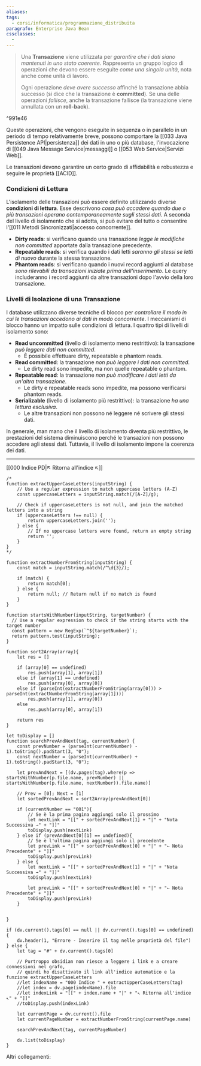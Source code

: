 ```yaml
---
aliases: 
tags:
  - corsi/informatica/programmazione_distribuita
paragrafo: Enterprise Java Bean
cssclasses:
  - 
---
```

>Una **Transazione** viene utilizzata per *garantire che i dati siano mantenuti in uno stato coerente*. Rappresenta un gruppo logico di operazioni che devono essere eseguite *come una singola unità*, nota anche come unità di lavoro. 
>
>Ogni operazione *deve avere successo* affinché la transazione abbia successo (si dice che la transazione è **committed**). Se una delle operazioni *fallisce*, anche la transazione fallisce (la transazione viene annullata con un **roll-back**).

^991e46

Queste operazioni, che vengono eseguite in sequenza o in parallelo in un periodo di tempo relativamente breve, possono comportare la [[033 Java Persistence API|persistenza]] dei dati in uno o più database, l'invocazione di [[049 Java Message Service|messaggi]] o [[053 Web Service|Servizi Web]].

Le transazioni devono garantire un certo grado di affidabilità e robustezza e seguire le proprietà [[ACID]].

### Condizioni di Lettura
L'isolamento delle transazioni può essere definito utilizzando diverse **condizioni di lettura**. Esse descrivono *cosa può accadere quando due o più transazioni operano contemporaneamente sugli stessi dati*. A seconda del livello di isolamento che si adotta, si può evitare del tutto o consentire l'[[011 Metodi Sincronizzati|accesso concorrente]].

- **Dirty reads**: si verificano quando una transazione *legge le modifiche non committed* apportate dalla transazione precedente.
- **Repeatable reads**: si verifica quando i dati letti *saranno gli stessi se letti di nuovo* durante la stessa transazione.
- **Phantom reads**: si verificano quando i nuovi record aggiunti al database *sono rilevabili da transazioni iniziate prima dell'inserimento*. Le query includeranno i record aggiunti da altre transazioni dopo l'avvio della loro transazione.

### Livelli di Isolazione di una Transazione
I database utilizzano diverse tecniche di blocco per *controllare il modo in cui le transazioni accedono ai dati in modo concorrente*. I meccanismi di blocco hanno un impatto sulle condizioni di lettura. I quattro tipi di livelli di isolamento sono:
- **Read uncommitted** (livello di isolamento meno restrittivo): la transazione *può leggere dati non committed*. 
	- È possibile effettuare dirty, repeatable e phantom reads.
- **Read committed**: la transazione *non può leggere i dati non committed*. 
	- Le dirty read sono impedite, ma non quelle repeatable o phantom.
- **Repeatable read**: la transazione *non può modificare i dati letti da un'altra transazione*. 
	- Le dirty e repeatable reads sono impedite, ma possono verificarsi phantom reads.
- **Serializable** (livello di isolamento più restrittivo): la transazione *ha una lettura esclusiva*. 
	- Le altre transazioni non possono né leggere né scrivere gli stessi dati.

In generale, man mano che il livello di isolamento diventa più restrittivo, le prestazioni del sistema diminuiscono perché le transazioni non possono accedere agli stessi dati. Tuttavia, il livello di isolamento impone la coerenza dei dati.

___
[[000 Indice PD|↖ Ritorna all'indice ↖]]

```dataviewjs
/*
function extractUpperCaseLetters(inputString) {
	// Use a regular expression to match uppercase letters (A-Z)
	const uppercaseLetters = inputString.match(/[A-Z]/g);
	
	// Check if uppercaseLetters is not null, and join the matched letters into a string
	if (uppercaseLetters !== null) {
		return uppercaseLetters.join('');
	} else {
	    // If no uppercase letters were found, return an empty string
	    return '';
	}
}
*/

function extractNumberFromString(inputString) {
	const match = inputString.match(/^\d{3}/);
	
	if (match) {
		return match[0];
	} else {
		return null; // Return null if no match is found
	}
}

function startsWithNumber(inputString, targetNumber) {
  // Use a regular expression to check if the string starts with the target number
  const pattern = new RegExp(`^${targetNumber}`);
  return pattern.test(inputString);
}

function sort2Array(array){
	let res = []
	
	if (array[0] == undefined)
		res.push(array[1], array[1])
	else if (array[1] == undefined)
		res.push(array[0], array[0])
	else if (parseInt(extractNumberFromString(array[0])) > parseInt(extractNumberFromString(array[1])))
		res.push(array[1], array[0])
	else
		res.push(array[0], array[1])
	
	return res
}

let toDisplay = []
function searchPrevAndNext(tag, currentNumber) {
	const prevNumber = (parseInt(currentNumber) - 1).toString().padStart(3, "0");
	const nextNumber = (parseInt(currentNumber) + 1).toString().padStart(3, "0");
	
	let prevAndNext = [(dv.pages(tag).where(p => startsWithNumber(p.file.name, prevNumber) || startsWithNumber(p.file.name, nextNumber)).file.name)]
	
	// Prev = [0]; Next = [1]
	let sortedPrevAndNext = sort2Array(prevAndNext[0])
	
	if (currentNumber == "001"){ 
		// Se è la prima pagina aggiungi solo il prossimo
		let nextLink = "[[" + sortedPrevAndNext[1] + "|" + "Nota Successiva →" + "]]"
		toDisplay.push(nextLink)
	} else if (prevAndNext[0][1] == undefined){
		// Se è l'ultima pagina aggiungi solo il precedente
		let prevLink = "[[" + sortedPrevAndNext[0] + "|" + "← Nota Precedente" + "]]"
		toDisplay.push(prevLink)
	} else {
		let nextLink = "[[" + sortedPrevAndNext[1] + "|" + "Nota Successiva →" + "]]"
		toDisplay.push(nextLink)
		
		let prevLink = "[[" + sortedPrevAndNext[0] + "|" + "← Nota Precedente" + "]]"
		toDisplay.push(prevLink)
	}
	
	
}

if (dv.current().tags[0] == null || dv.current().tags[0] == undefined){
	dv.header(1, "Errore - Inserire il tag nelle proprietà del file")
} else {
	let tag = "#" + dv.current().tags[0]

	// Purtroppo obsidian non riesce a leggere i link e a creare connessioni nel grafo,
	// quindi ho disattivato il link all'indice automatico e la funzione extractUpperCaseLetters
	//let indexName = "000 Indice " + extractUpperCaseLetters(tag)
	//let index = dv.page(indexName).file
	//let indexLink = "[[" + index.name + "|" + "↖ Ritorna all'indice ↖" + "]]"
	//toDisplay.push(indexLink)
	
	let currentPage = dv.current().file
	let currentPageNumber = extractNumberFromString(currentPage.name)
	
	searchPrevAndNext(tag, currentPageNumber)
	
	dv.list(toDisplay)
}
```

Altri collegamenti: 